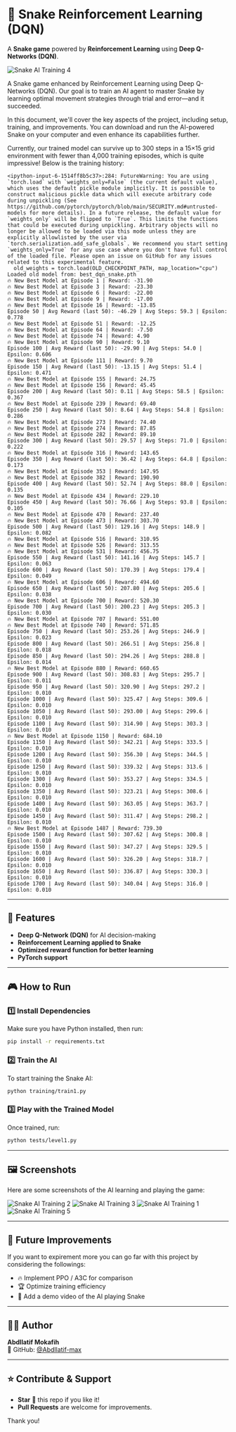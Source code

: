 # 🐍 Snake Reinforcement Learning (DQN)

A **Snake game** powered by **Reinforcement Learning** using **Deep Q-Networks (DQN)**.  


![Snake AI Training 4](images/4.png)

A Snake game enhanced by Reinforcement Learning using Deep Q-Networks (DQN).
Our goal is to train an AI agent to master Snake by learning optimal movement strategies through trial and error—and it succeeded.

In this document, we'll cover the key aspects of the project, including setup, training, and improvements. You can download and run the AI-powered Snake on your computer and even enhance its capabilities further.

Currently, our trained model can survive up to 300 steps in a 15×15 grid environment with fewer than 4,000 training episodes, which is quite impressive! Below is the training history:

```
<ipython-input-6-1514ff8b5c37>:284: FutureWarning: You are using `torch.load` with `weights_only=False` (the current default value), which uses the default pickle module implicitly. It is possible to construct malicious pickle data which will execute arbitrary code during unpickling (See https://github.com/pytorch/pytorch/blob/main/SECURITY.md#untrusted-models for more details). In a future release, the default value for `weights_only` will be flipped to `True`. This limits the functions that could be executed during unpickling. Arbitrary objects will no longer be allowed to be loaded via this mode unless they are explicitly allowlisted by the user via `torch.serialization.add_safe_globals`. We recommend you start setting `weights_only=True` for any use case where you don't have full control of the loaded file. Please open an issue on GitHub for any issues related to this experimental feature.
  old_weights = torch.load(OLD_CHECKPOINT_PATH, map_location="cpu")
Loaded old model from: best_dqn_snake.pth
🔥 New Best Model at Episode 1 | Reward: -31.90
🔥 New Best Model at Episode 3 | Reward: -23.30
🔥 New Best Model at Episode 6 | Reward: -22.00
🔥 New Best Model at Episode 9 | Reward: -17.00
🔥 New Best Model at Episode 16 | Reward: -13.85
Episode 50 | Avg Reward (last 50): -46.29 | Avg Steps: 59.3 | Epsilon: 0.778
🔥 New Best Model at Episode 51 | Reward: -12.25
🔥 New Best Model at Episode 64 | Reward: -7.50
🔥 New Best Model at Episode 74 | Reward: 4.90
🔥 New Best Model at Episode 90 | Reward: 9.10
Episode 100 | Avg Reward (last 50): -29.90 | Avg Steps: 54.0 | Epsilon: 0.606
🔥 New Best Model at Episode 111 | Reward: 9.70
Episode 150 | Avg Reward (last 50): -13.15 | Avg Steps: 51.4 | Epsilon: 0.471
🔥 New Best Model at Episode 155 | Reward: 24.75
🔥 New Best Model at Episode 156 | Reward: 45.45
Episode 200 | Avg Reward (last 50): 0.11 | Avg Steps: 58.5 | Epsilon: 0.367
🔥 New Best Model at Episode 239 | Reward: 69.40
Episode 250 | Avg Reward (last 50): 8.64 | Avg Steps: 54.8 | Epsilon: 0.286
🔥 New Best Model at Episode 273 | Reward: 74.40
🔥 New Best Model at Episode 274 | Reward: 87.85
🔥 New Best Model at Episode 282 | Reward: 89.10
Episode 300 | Avg Reward (last 50): 29.57 | Avg Steps: 71.0 | Epsilon: 0.222
🔥 New Best Model at Episode 316 | Reward: 143.65
Episode 350 | Avg Reward (last 50): 36.42 | Avg Steps: 64.8 | Epsilon: 0.173
🔥 New Best Model at Episode 353 | Reward: 147.95
🔥 New Best Model at Episode 382 | Reward: 190.90
Episode 400 | Avg Reward (last 50): 52.74 | Avg Steps: 88.0 | Epsilon: 0.135
🔥 New Best Model at Episode 434 | Reward: 229.10
Episode 450 | Avg Reward (last 50): 76.66 | Avg Steps: 93.8 | Epsilon: 0.105
🔥 New Best Model at Episode 470 | Reward: 237.40
🔥 New Best Model at Episode 473 | Reward: 303.70
Episode 500 | Avg Reward (last 50): 129.16 | Avg Steps: 148.9 | Epsilon: 0.082
🔥 New Best Model at Episode 516 | Reward: 310.95
🔥 New Best Model at Episode 526 | Reward: 313.55
🔥 New Best Model at Episode 531 | Reward: 456.75
Episode 550 | Avg Reward (last 50): 141.16 | Avg Steps: 145.7 | Epsilon: 0.063
Episode 600 | Avg Reward (last 50): 170.39 | Avg Steps: 179.4 | Epsilon: 0.049
🔥 New Best Model at Episode 606 | Reward: 494.60
Episode 650 | Avg Reward (last 50): 207.80 | Avg Steps: 205.6 | Epsilon: 0.038
🔥 New Best Model at Episode 700 | Reward: 520.30
Episode 700 | Avg Reward (last 50): 200.23 | Avg Steps: 205.3 | Epsilon: 0.030
🔥 New Best Model at Episode 707 | Reward: 551.00
🔥 New Best Model at Episode 740 | Reward: 571.85
Episode 750 | Avg Reward (last 50): 253.26 | Avg Steps: 246.9 | Epsilon: 0.023
Episode 800 | Avg Reward (last 50): 266.51 | Avg Steps: 256.8 | Epsilon: 0.018
Episode 850 | Avg Reward (last 50): 294.26 | Avg Steps: 288.8 | Epsilon: 0.014
🔥 New Best Model at Episode 880 | Reward: 660.65
Episode 900 | Avg Reward (last 50): 308.83 | Avg Steps: 295.7 | Epsilon: 0.011
Episode 950 | Avg Reward (last 50): 320.90 | Avg Steps: 297.2 | Epsilon: 0.010
Episode 1000 | Avg Reward (last 50): 325.47 | Avg Steps: 309.6 | Epsilon: 0.010
Episode 1050 | Avg Reward (last 50): 293.00 | Avg Steps: 299.6 | Epsilon: 0.010
Episode 1100 | Avg Reward (last 50): 314.90 | Avg Steps: 303.3 | Epsilon: 0.010
🔥 New Best Model at Episode 1150 | Reward: 684.10
Episode 1150 | Avg Reward (last 50): 342.21 | Avg Steps: 333.5 | Epsilon: 0.010
Episode 1200 | Avg Reward (last 50): 356.30 | Avg Steps: 344.5 | Epsilon: 0.010
Episode 1250 | Avg Reward (last 50): 339.32 | Avg Steps: 313.6 | Epsilon: 0.010
Episode 1300 | Avg Reward (last 50): 353.27 | Avg Steps: 334.5 | Epsilon: 0.010
Episode 1350 | Avg Reward (last 50): 323.21 | Avg Steps: 308.6 | Epsilon: 0.010
Episode 1400 | Avg Reward (last 50): 363.05 | Avg Steps: 363.7 | Epsilon: 0.010
Episode 1450 | Avg Reward (last 50): 311.47 | Avg Steps: 298.2 | Epsilon: 0.010
🔥 New Best Model at Episode 1487 | Reward: 739.30
Episode 1500 | Avg Reward (last 50): 307.62 | Avg Steps: 300.8 | Epsilon: 0.010
Episode 1550 | Avg Reward (last 50): 347.27 | Avg Steps: 329.5 | Epsilon: 0.010
Episode 1600 | Avg Reward (last 50): 326.20 | Avg Steps: 318.7 | Epsilon: 0.010
Episode 1650 | Avg Reward (last 50): 336.87 | Avg Steps: 330.3 | Epsilon: 0.010
Episode 1700 | Avg Reward (last 50): 340.04 | Avg Steps: 316.0 | Epsilon: 0.010
```

---

## 📌 Features
- **Deep Q-Network (DQN)** for AI decision-making
- **Reinforcement Learning applied to Snake**
- **Optimized reward function for better learning**
- **PyTorch support**

---

## 🎮 How to Run
### 1️⃣ Install Dependencies  
Make sure you have Python installed, then run:

```sh
pip install -r requirements.txt
```

### 2️⃣ Train the AI
To start training the Snake AI:

```sh
python training/train1.py
```

### 3️⃣ Play with the Trained Model
Once trained, run:

```sh
python tests/level1.py
```

---

## 🖼️ Screenshots

Here are some screenshots of the AI learning and playing the game:


![Snake AI Training 2](images/2.png)
![Snake AI Training 3](images/3.png)
![Snake AI Training 1](images/1.png)
![Snake AI Training 5](images/5.png)

---

## 🚀 Future Improvements
If you want to expirement more you can go far with this project by considering the followings:
- 🔥 Implement PPO / A3C for comparison
- 🏆 Optimize training efficiency
- 🎥 Add a demo video of the AI playing Snake

---

## 👨‍💻 Author
**Abdllatif Mokafih**  
📌 GitHub: [@Abdllatif-max](https://github.com/Abdllatif-max)  

---

## ⭐ Contribute & Support
- **Star** 🌟 this repo if you like it!
- **Pull Requests** are welcome for improvements.

Thank you!
